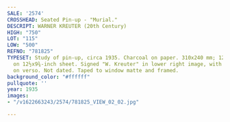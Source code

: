 ```yaml
---
SALE: '2574'
CROSSHEAD: Seated Pin-up - "Murial."
DESCRIPT: WARNER KREUTER (20th Century)
HIGH: "750"
LOT: "115"
LOW: "500"
REFNO: "781825"
TYPESET: Study of pin-up, circa 1935. Charcoal on paper. 310x240 mm; 12¼x9½ inches,
  on 12½x9¾-inch sheet. Signed "W. Kreuter" in lower right image, with artist's label
  on verso. Not dated. Taped to window matte and framed.
background_color: "#ffffff"
pullquote: ''
year: 1935
images:
- "/v1622663243/2574/781825_VIEW_02_02.jpg"

---
```

